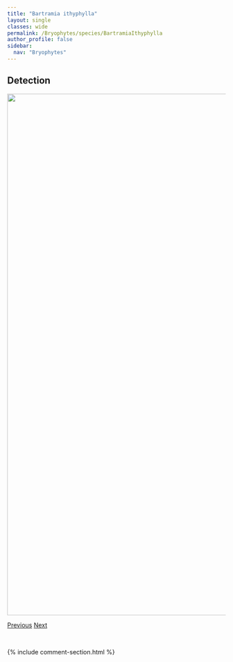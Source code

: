 ```yaml
---
title: "Bartramia ithyphylla"
layout: single
classes: wide
permalink: /Bryophytes/species/BartramiaIthyphylla
author_profile: false
sidebar:
  nav: "Bryophytes"
---
```


<h2>Detection</h2>

<a href="https://drive.google.com/uc?export=view&id=1tdbyKFWgriqZV2bfTG9WIEHi7GXwlSln">
<img src="https://drive.google.com/uc?export=view&id=1tdbyKFWgriqZV2bfTG9WIEHi7GXwlSln" height = "1200" width = "800">
</a>


<a href="/DevelopmentWebsite/Bryophytes/species/BarbulaUnguiculata" class="pagination--pager" title="Barbula unguiculata">Previous</a> <a href="/DevelopmentWebsite/Bryophytes/species/BlasiaPusilla" class="pagination--pager" title="Blasia pusilla">Next</a>

<p>&nbsp;</p>

{% include comment-section.html %}
